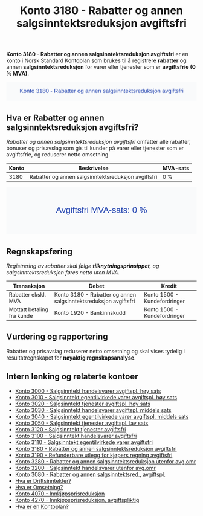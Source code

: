 ﻿---
title: "Konto 3180 - Rabatter og annen salgsinntektsreduksjon avgiftsfri"
seoTitle: "3180-rabatter-og-annen-salgsinntektsreduksjon-avgiftsfri"
description: '**Konto 3180 - Rabatter og annen salgsinntektsreduksjon avgiftsfri** er en konto i Norsk Standard Kontoplan som brukes til å registrere **rabatter** og annen *...'
---

**Konto 3180 - Rabatter og annen salgsinntektsreduksjon avgiftsfri** er en konto i Norsk Standard Kontoplan som brukes til å registrere **rabatter** og annen **salgsinntektsreduksjon** for varer eller tjenester som er **avgiftsfrie (0 % MVA)**.

![Illustrasjon av Konto 3180 - Rabatter og annen salgsinntektsreduksjon avgiftsfri](3180-rabatter-og-annen-salgsinntektsreduksjon-avgiftsfri-image.svg)

## Hva er Rabatter og annen salgsinntektsreduksjon avgiftsfri?

*Rabatter og annen salgsinntektsreduksjon avgiftsfri* omfatter alle rabatter, bonuser og prisavslag som gis til kunder på varer eller tjenester som er avgiftsfrie, og reduserer netto omsetning.

| Konto | Beskrivelse                                             | MVA-sats |
|-------|---------------------------------------------------------|----------|
| 3180  | Rabatter og annen salgsinntektsreduksjon avgiftsfri     | 0 %      |

![Avgiftsfri MVA-sats: 0 %](3180-mva-avgiftsfri.svg)

## Regnskapsføring

*Registrering av rabatter skal følge **tilknytningsprinsippet**, og salgsinntektsreduksjon føres netto uten MVA.*

| Transaksjon                | Debet                                                | Kredit                      |
|----------------------------|------------------------------------------------------|-----------------------------|
| Rabatter ekskl. MVA        | Konto 3180 - Rabatter og annen salgsinntektsreduksjon avgiftsfri | Konto 1500 - Kundefordringer |
| Mottatt betaling fra kunde | Konto 1920 - Bankinnskudd                            | Konto 1500 - Kundefordringer |

## Vurdering og rapportering

Rabatter og prisavslag reduserer netto omsetning og skal vises tydelig i resultatregnskapet for **nøyaktig regnskapsanalyse**.

## Intern lenking og relaterte kontoer

* [Konto 3000 - Salgsinntekt handelsvarer avgiftspl. høy sats](/blogs/kontoplan/3000-salgsinntekt-handelsvarer-avgiftspl-hoy-sats "Konto 3000 - Salgsinntekt handelsvarer avgiftspl. høy sats")
* [Konto 3010 - Salgsinntekt egentilvirkede varer avgiftspl. høy sats](/blogs/kontoplan/3010-salgsinntekt-egentilvirkede-varer-avgiftspl-hoy-sats "Konto 3010 - Salgsinntekt egentilvirkede varer avgiftspl. høy sats")
* [Konto 3020 - Salgsinntekt tjenester avgiftspl. høy sats](/blogs/kontoplan/3020-salgsinntekt-tjenester-avgiftspl-hoy-sats "Konto 3020 - Salgsinntekt tjenester avgiftspl. høy sats")
* [Konto 3030 - Salgsinntekt handelsvarer avgiftspl. middels sats](/blogs/kontoplan/3030-salgsinntekt-handelsvarer-avgiftspl-middels-sats "Konto 3030 - Salgsinntekt handelsvarer avgiftspl. middels sats")
* [Konto 3040 - Salgsinntekt egentilvirkede varer avgiftspl. middels sats](/blogs/kontoplan/3040-salgsinntekt-egentilvirkede-varer-avgiftspl-middels-sats "Konto 3040 - Salgsinntekt egentilvirkede varer avgiftspl. middels sats")
* [Konto 3050 - Salgsinntekt tjenester avgiftspl. lav sats](/blogs/kontoplan/3050-salgsinntekt-tjenester-avgiftspl-lav-sats "Konto 3050 - Salgsinntekt tjenester avgiftspl. lav sats")
* [Konto 3120 - Salgsinntekt tjenester avgiftsfri](/blogs/kontoplan/3120-salgsinntekt-tjenester-avgiftsfri "Konto 3120 - Salgsinntekt tjenester avgiftsfri")
* [Konto 3100 - Salgsinntekt handelsvarer avgiftsfri](/blogs/kontoplan/3100-salgsinntekt-handelsvarer-avgiftsfri "Konto 3100 - Salgsinntekt handelsvarer avgiftsfri")
* [Konto 3110 - Salgsinntekt egentilvirkede varer avgiftsfri](/blogs/kontoplan/3110-salgsinntekt-egentilvirkede-varer-avgiftsfri "Konto 3110 - Salgsinntekt egentilvirkede varer avgiftsfri")
* [Konto 3180 - Rabatter og annen salgsinntektsreduksjon avgiftsfri](/blogs/kontoplan/3180-rabatter-og-annen-salgsinntektsreduksjon-avgiftsfri "Konto 3180 - Rabatter og annen salgsinntektsreduksjon avgiftsfri")
* [Konto 3190 - Refunderbare utlegg for kjøpers regning avgiftsfri](/blogs/kontoplan/3190-refunderbare-utlegg-for-kjopers-regning-avgiftsfri "Konto 3190 - Refunderbare utlegg for kjøpers regning avgiftsfri")
* [Konto 3280 - Rabatter og annen salgsinntektsreduksjon utenfor avg.omr](/blogs/kontoplan/3280-rabatter-og-annen-salgsinntektsreduksjon-utenfor-avg-omr "Konto 3280 - Rabatter og annen salgsinntektsreduksjon utenfor avg.omr")
* [Konto 3200 - Salgsinntekt handelsvarer utenfor avg.omr](/blogs/kontoplan/3200-salgsinntekt-handelsvarer-utenfor-avg-omr "Konto 3200 - Salgsinntekt handelsvarer utenfor avg.omr")
* [Konto 3080 - Rabatter og annen salgsinntektsred., avgiftspl.](/blogs/kontoplan/3080-rabatter-og-annen-salgsinntektsred-avgiftspl "Konto 3080 - Rabatter og annen salgsinntektsred., avgiftspl.")
* [Hva er Driftsinntekter?](/blogs/regnskap/hva-er-driftsinntekter "Hva er Driftsinntekter? Komplett Guide til Driftsinntekter i Regnskap")
* [Hva er Omsetning?](/blogs/regnskap/hva-er-omsetning "Hva er Omsetning? Komplett Guide til Omsetning i Regnskap og Skatt")
* [Konto 4070 - Innkjøpsprisreduksjon](/blogs/kontoplan/4070-innkjopsprisreduksjon "Konto 4070 - Innkjøpsprisreduksjon")
* [Konto 4270 - Innkjøpsprisreduksjon, avgiftspliktig](/blogs/kontoplan/4270-innkjopsprisreduksjon-avgiftspliktig "Konto 4270 - Innkjøpsprisreduksjon, avgiftspliktig")
* [Hva er en Kontoplan?](/blogs/regnskap/hva-er-kontoplan "Hva er en Kontoplan? Komplett Guide til Kontoplaner i Norsk Regnskap")






